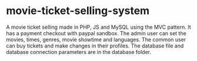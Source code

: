 # movie-ticket-selling-system
A movie ticket selling made in PHP, JS and MySQL using the MVC pattern. It has a payment checkout with paypal sandbox. The admin user can set the movies, times, genres, movie showtime and languages. The common user can buy tickets and make changes in their profiles. The database file and database connection parameters are in the database folder.
